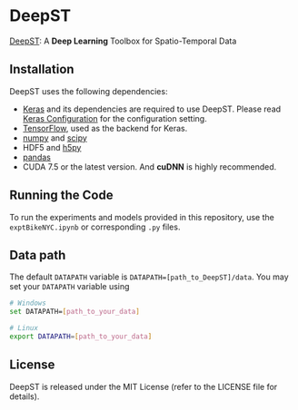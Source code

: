 DeepST
======
[DeepST](https://github.com/Wassay123/DeepST): A **Deep Learning** Toolbox for Spatio-Temporal Data

## Installation

DeepST uses the following dependencies: 

* [Keras](https://keras.io/#installation) and its dependencies are required to use DeepST. Please read [Keras Configuration](keras_configuration.md) for the configuration setting. 
* [TensorFlow](https://github.com/tensorflow/tensorflow#download-and-setup), used as the backend for Keras.
* [numpy](https://numpy.org/install/) and [scipy](https://www.scipy.org/install.html)
* HDF5 and [h5py](http://www.h5py.org/)
* [pandas](http://pandas.pydata.org/)
* CUDA 7.5 or the latest version. And **cuDNN** is highly recommended.

## Running the Code

To run the experiments and models provided in this repository, use the `exptBikeNYC.ipynb` or corresponding `.py` files.

## Data path

The default `DATAPATH` variable is `DATAPATH=[path_to_DeepST]/data`. You may set your `DATAPATH` variable using


```bash
# Windows
set DATAPATH=[path_to_your_data]

# Linux
export DATAPATH=[path_to_your_data]
```

## License

DeepST is released under the MIT License (refer to the LICENSE file for details).
